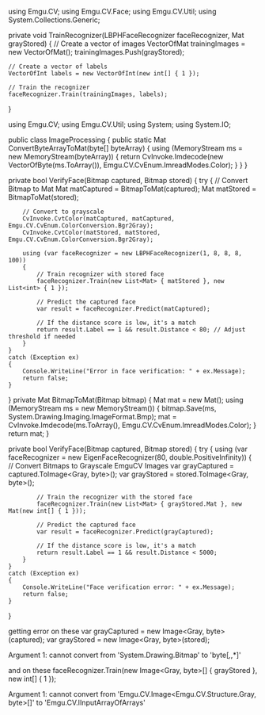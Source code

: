 using Emgu.CV;
using Emgu.CV.Face;
using Emgu.CV.Util;
using System.Collections.Generic;

private void TrainRecognizer(LBPHFaceRecognizer faceRecognizer, Mat grayStored)
{
    // Create a vector of images
    VectorOfMat trainingImages = new VectorOfMat();
    trainingImages.Push(grayStored);

    // Create a vector of labels
    VectorOfInt labels = new VectorOfInt(new int[] { 1 });

    // Train the recognizer
    faceRecognizer.Train(trainingImages, labels);
}

using Emgu.CV;
using Emgu.CV.Util;
using System;
using System.IO;

public class ImageProcessing
{
    public static Mat ConvertByteArrayToMat(byte[] byteArray)
    {
        using (MemoryStream ms = new MemoryStream(byteArray))
        {
            return CvInvoke.Imdecode(new VectorOfByte(ms.ToArray()), Emgu.CV.CvEnum.ImreadModes.Color);
        }
    }
}



private bool VerifyFace(Bitmap captured, Bitmap stored)
{
    try
    {
        // Convert Bitmap to Mat
        Mat matCaptured = BitmapToMat(captured);
        Mat matStored = BitmapToMat(stored);

        // Convert to grayscale
        CvInvoke.CvtColor(matCaptured, matCaptured, Emgu.CV.CvEnum.ColorConversion.Bgr2Gray);
        CvInvoke.CvtColor(matStored, matStored, Emgu.CV.CvEnum.ColorConversion.Bgr2Gray);

        using (var faceRecognizer = new LBPHFaceRecognizer(1, 8, 8, 8, 100))
        {
            // Train recognizer with stored face
            faceRecognizer.Train(new List<Mat> { matStored }, new List<int> { 1 });

            // Predict the captured face
            var result = faceRecognizer.Predict(matCaptured);

            // If the distance score is low, it's a match
            return result.Label == 1 && result.Distance < 80; // Adjust threshold if needed
        }
    }
    catch (Exception ex)
    {
        Console.WriteLine("Error in face verification: " + ex.Message);
        return false;
    }
}
private Mat BitmapToMat(Bitmap bitmap)
{
    Mat mat = new Mat();
    using (MemoryStream ms = new MemoryStream())
    {
        bitmap.Save(ms, System.Drawing.Imaging.ImageFormat.Bmp);
        mat = CvInvoke.Imdecode(ms.ToArray(), Emgu.CV.CvEnum.ImreadModes.Color);
    }
    return mat;
}

private bool VerifyFace(Bitmap captured, Bitmap stored)
{
    try
    {
        using (var faceRecognizer = new EigenFaceRecognizer(80, double.PositiveInfinity)) 
        {
            // Convert Bitmaps to Grayscale EmguCV Images
            var grayCaptured = captured.ToImage<Gray, byte>();
            var grayStored = stored.ToImage<Gray, byte>();

            // Train the recognizer with the stored face
            faceRecognizer.Train(new List<Mat> { grayStored.Mat }, new Mat(new int[] { 1 }));

            // Predict the captured face
            var result = faceRecognizer.Predict(grayCaptured);

            // If the distance score is low, it's a match
            return result.Label == 1 && result.Distance < 5000;
        }
    }
    catch (Exception ex)
    {
        Console.WriteLine("Face verification error: " + ex.Message);
        return false;
    }
}



getting error on these 
var grayCaptured = new Image<Gray, byte>(captured);
var grayStored = new Image<Gray, byte>(stored);

Argument 1: cannot convert from 'System.Drawing.Bitmap' to 'byte[*,*,*]'

and on these 
faceRecognizer.Train(new Image<Gray, byte>[] { grayStored }, new int[] { 1 });

Argument 1: cannot convert from 'Emgu.CV.Image<Emgu.CV.Structure.Gray, byte>[]' to 'Emgu.CV.IInputArrayOfArrays'
